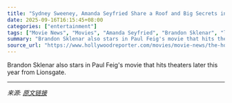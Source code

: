```yaml
---
title: "Sydney Sweeney, Amanda Seyfried Share a Roof and Big Secrets in ‘The Housemaid’ Trailer"
date: 2025-09-16T16:15:45+08:00
categories: ["entertainment"]
tags: ["Movie News", "Movies", "Amanda Seyfried", "Brandon Sklenar", "lionsgate", "Paul Feig", "Sydney Sweeney", "The Housemaid", "trailer"]
summary: "Brandon Sklenar also stars in Paul Feig's movie that hits theaters later this year from Lionsgate."
source_url: "https://www.hollywoodreporter.com/movies/movie-news/the-housemaid-trailer-sydney-sweeney-amanda-seyfried-1236372560/"
---
```


Brandon Sklenar also stars in Paul Feig's movie that hits theaters later this year from Lionsgate.

---

*来源: [原文链接](https://www.hollywoodreporter.com/movies/movie-news/the-housemaid-trailer-sydney-sweeney-amanda-seyfried-1236372560/)*

